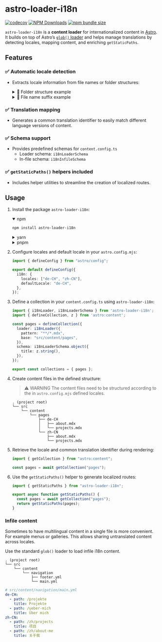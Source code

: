 # astro-loader-i18n

[![codecov](https://codecov.io/github/openscript/astro-loader-i18n/graph/badge.svg?token=O2UYXUDEOT)](https://codecov.io/github/openscript/astro-loader-i18n)
[![NPM Downloads](https://img.shields.io/npm/dw/astro-loader-i18n)](https://npmjs.org/astro-loader-i18n)
[![npm bundle size](https://img.shields.io/bundlephobia/min/astro-loader-i18n)](https://npmjs.org/astro-loader-i18n)

`astro-loader-i18n` is a **content loader** for internationalized content in [Astro](https://astro.build). It builds on top of Astro’s [`glob()` loader](https://docs.astro.build/en/reference/content-loader-reference/#glob-loader) and helps manage translations by detecting locales, mapping content, and enriching `getStaticPaths`.


## Features

### ✅ Automatic locale detection

- Extracts locale information from file names or folder structures:
  <details>
    <summary>📂 Folder structure example</summary>

    ```plaintext
    . (project root)
    ├── README.md
    └── src
        └── content
            └── pages
                ├── de-CH
                │   ├── about.mdx
                │   └── projects.mdx
                └── zh-CN
                    ├── about.mdx
                    └── projects.mdx
    ```
  </details>
  <details>
    <summary>📄 File name suffix example</summary>

    ```plaintext
    . (project root)
    └── src
        └── content
            └── pages
                ├── about.de-CH.mdx
                ├── about.zh-CN.mdx
                ├── projects.de-CH.mdx
                └── projects.zh-CN.mdx
    ```
  </details>

### ✅ Translation mapping
- Generates a common translation identifier to easily match different language versions of content.

### ✅ Schema support
- Provides predefined schemas for `content.config.ts`
  - Loader schema: `i18nLoaderSchema`
  - In-file schema: `i18nInfileSchema`

### ✅ `getStaticPaths()` helpers included
- Includes helper utilities to streamline the creation of localized routes.

## Usage

1. Install the package `astro-loader-i18n`:
   <details open>
    <summary>npm</summary>

    ```bash
    npm install astro-loader-i18n
    ```
   </details>
   <details>
     <summary>yarn</summary>

     ```bash
     yarn add astro-loader-i18n
     ```
   </details>
   <details>
     <summary>pnpm</summary>

     ```bash
     pnpm add astro-loader-i18n
     ```
   </details>

1. Configure locales and default locale in your `astro.config.mjs`:

   ```typescript
   import { defineConfig } from "astro/config";

   export default defineConfig({
     i18n: {
       locales: ["de-CH", "zh-CN"],
       defaultLocale: "de-CH",
     },
   });
   ```

1. Define a collection in your `content.config.ts` using `astro-loader-i18n`:

   ```typescript
   import { i18nLoader, i18nLoaderSchema } from 'astro-loader-i18n';
   import { defineCollection, z } from 'astro:content';

   const pages = defineCollection({
     loader: i18nLoader({
       pattern: "**/*.mdx",
       base: "src/content/pages",
     }),
     schema: i18nLoaderSchema.object({
       title: z.string(),
     }),
   });

   export const collections = { pages };
   ```

1. Create content files in the defined structure:
   > ⚠️ WARNING
   > The content files need to be structured according to the in `astro.config.mjs` defined locales.

   ```
   . (project root)
   └── src
       └── content
           └── pages
               ├── de-CH
               │   ├── about.mdx
               │   └── projects.mdx
               └── zh-CN
                   ├── about.mdx
                   └── projects.mdx
   ```

1. Retrieve the locale and common translation identifier during rendering:

   ```typescript
   import { getCollection } from "astro:content";

   const pages = await getCollection("pages");

   ```

1. Use the `getStaticPaths()` helper to generate localized routes:

   ```typescript
   import { getStaticPaths } from "astro-loader-i18n";

   export async function getStaticPaths() {
     const pages = await getCollection("pages");
     return getStaticPaths(pages);
   }
   ```

### Infile content

Sometimes to have multilingual content in a single file is more convenient. For example menus or galleries. This allows sharing untranslated content across locales.

Use the standard `glob()` loader to load infile i18n content.

```
. (project root)
└── src
    └── content
        └── navigation
            ├── footer.yml
            └── main.yml
```

```yaml
# src/content/navigation/main.yml
de-CH:
  - path: /projekte
    title: Projekte
  - path: /ueber-mich
    title: Über mich
zh-CN:
  - path: /zh/projects
    title: 项目
  - path: /zh/about-me
    title: 关于我
```
